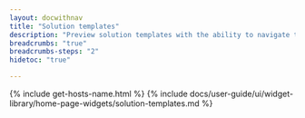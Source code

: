 ```yaml
---
layout: docwithnav
title: "Solution templates"
description: "Preview solution templates with the ability to navigate to solution template details."
breadcrumbs: "true"
breadcrumbs-steps: "2"
hidetoc: "true"

---
```

{% include get-hosts-name.html %}
{% include docs/user-guide/ui/widget-library/home-page-widgets/solution-templates.md %}
